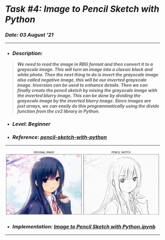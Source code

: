 # _Task #4: Image to Pencil Sketch with Python_ 
### _Date: 03 August '21_
---
* ### _Description:_
> **_We need to read the image in RBG format and then convert it to a grayscale image. This will turn an image into a classic black and white photo. Then the next thing to do is invert the grayscale image also called negative image, this will be our inverted grayscale image. Inversion can be used to enhance details. Then we can finally create the pencil sketch by mixing the grayscale image with the inverted blurry image. This can be done by dividing the grayscale image by the inverted blurry image. Since images are just arrays, we can easily do this programmatically using the divide function from the cv2 library in Python._**
* ### _Level: Beginner_
* ### _Reference: [pencil-sketch-with-python](https://thecleverprogrammer.com/2020/09/30/pencil-sketch-with-python/)_
---
![](pencil_sketch.JPG)
* ### _Implementation: [Image to Pencil Sketch with Python.ipynb](https://github.com/sansuthi/LGMVIP-Data-Science/blob/main/TASK%20%234/Task%20%234%20Image%20to%20Pencil%20Sketch%20with%20Python.ipynb)_
---
